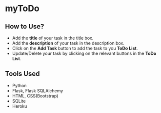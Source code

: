 # myToDo

## How to Use?
- Add the **title** of your task in the title box.
- Add the **description** of your task in the description box.
- Click on the **Add Task** button to add the task to you **ToDo List**.
- Update/Delete your task by clicking on the relevant buttons in the **ToDo List**.

## Tools Used
- Python
- Flask, Flask SQLAlchemy
- HTML, CSS(Bootstrap)
- SQLite
- Heroku

